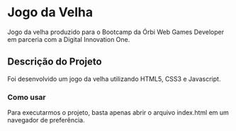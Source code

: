 # Jogo da Velha 
Jogo da velha produzido para o Bootcamp da Órbi Web Games Developer em parceria com a Digital Innovation One.

## Descrição do Projeto
Foi desenvolvido um jogo da velha utilizando HTML5, CSS3 e Javascript.

### Como usar
Para executarmos o projeto, basta apenas abrir o arquivo index.html em um navegador de preferência.
